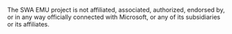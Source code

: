 The SWA EMU project is not affiliated, associated, authorized, endorsed by, or in any way officially connected with Microsoft, or any of its subsidiaries or its affiliates.